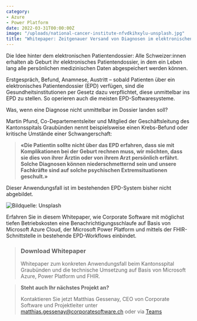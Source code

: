 ```yaml
---
category:
- Azure
- Power Platform
date: 2022-03-31T00:00:00Z
image: "/uploads/national-cancer-institute-nfvdkihxylu-unsplash.jpg"
title: "Whitepaper: Zeitgenauer Versand von Diagnosen im elektronischen Patientendossier"
---
```


Die Idee hinter dem elektronischen Patientendossier: Alle Schweizer:innen erhalten ab Geburt ihr elektronisches Patientendossier, in dem ein Leben lang alle persönlichen medizinischen Daten abgespeichert werden können.

Erstgespräch, Befund, Anamnese, Austritt – sobald Patienten über ein elektronisches Patientendossier (EPD) verfügen, sind die Gesundheitsinstitutionen per Gesetz dazu verpflichtet, diese unmittelbar ins EPD zu stellen. So operieren auch die meisten EPD-Softwaresysteme.

Was, wenn eine Diagnose nicht unmittelbar im Dossier landen soll?

Martin Pfund, Co-Departementsleiter und Mitglied der Geschäftsleitung des Kantonsspitals Graubünden nennt beispielsweise einen Krebs-Befund oder kritische Umstände einer Schwangerschaft:

> **«Die Patientin sollte nicht über das EPD erfahren, dass sie mit Komplikationen bei der Geburt rechnen muss, wir möchten, dass sie dies von ihrer Ärztin oder von ihrem Arzt persönlich erfährt. Solche Diagnosen können niederschmetternd sein und unsere Fachkräfte sind auf solche psychischen Extremsituationen geschult.»**

Dieser Anwendungsfall ist im bestehenden EPD-System bisher nicht abgebildet.

![Bildquelle: Unsplash](/uploads/national-cancer-institute-bxxgtqew1m4-unsplash.jpg "Bildquelle: Unsplash")

Erfahren Sie in diesem Whitepaper, wie Corporate Software mit möglichst tiefen Betriebskosten eine Benachrichtigungsschlaufe auf Basis von Microsoft Azure Cloud, der Microsoft Power Platform und mittels der FHIR-Schnittstelle in bestehende EPD-Workflows einbindet.

> ### Download Whitepaper
>
> Whitepaper zum konkreten Anwendungsfall beim Kantonsspital Graubünden und die technische Umsetzung auf Basis von Microsoft Azure, Power Platform und FHIR.

> **Steht auch Ihr nächstes Projekt an?**
>
> Kontaktieren Sie jetzt Matthias Gessenay, CEO von Corporate Software und Projektleiter unter [matthias.gessenay@corporatesoftware.ch](mailto:matthias.gessenay@corporatesoftware.ch "Matthias Gessenay") oder via [Teams](https://teams.microsoft.com/l/chat/0/0?users=matthias.gessenay@corporatesoftware.ch "Teams Matthias Gessenay")